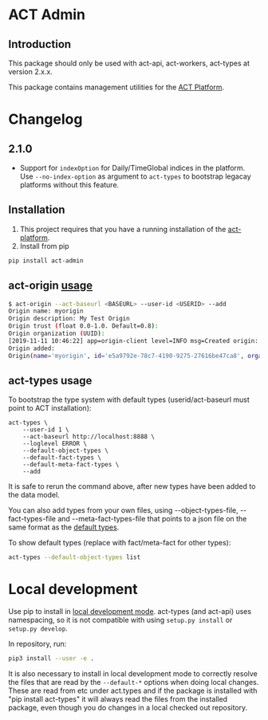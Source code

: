 # ACT Admin

## Introduction

This package should only be used with act-api, act-workers, act-types at version 2.x.x.

This package contains management utilities for the [ACT Platform](https://github.com/mnemonic-no/act-platform).

# Changelog

## 2.1.0

* Support for `indexOption` for Daily/TimeGlobal indices in the platform. Use `--no-index-option` as argument to `act-types` to bootstrap legacay platforms without this feature.

## Installation
1. This project requires that you have a running installation of the [act-platform](https://github.com/mnemonic-no/act-platform).
2. Install from pip
```bash
pip install act-admin
```

## act-origin [usage](usage)

```bash
$ act-origin --act-baseurl <BASEURL> --user-id <USERID> --add
Origin name: myorigin
Origin description: My Test Origin
Origin trust (float 0.0-1.0. Default=0.8):
Origin organization (UUID):
[2019-11-11 10:46:22] app=origin-client level=INFO msg=Created origin: myorigin
Origin added:
Origin(name='myorigin', id='e5a9792e-78c7-4190-9275-27616be47ca8', organization=Organization(), description='My Test Origin', trust=0.8)
```

## act-types usage
To bootstrap the type system with default types (userid/act-baseurl must point to ACT installation):
```
act-types \
    --user-id 1 \
    --act-baseurl http://localhost:8888 \
    --loglevel ERROR \
    --default-object-types \
    --default-fact-types \
    --default-meta-fact-types \
    --add
```

It is safe to rerun the command above, after new types have been added to the data model.

You can also add types from your own files, using --object-types-file, --fact-types-file and --meta-fact-types-file that points to a json file on the same format as the [default types](https://github.com/mnemonic-no/act-types/tree/master/act/types/etc).

To show default types (replace with fact/meta-fact for other types):
```bash
act-types --default-object-types list
```

# Local development

Use pip to install in [local development mode](https://pip.pypa.io/en/stable/reference/pip_install/#editable-installs). act-types (and act-api) uses namespacing, so it is not compatible with using `setup.py install` or `setup.py develop`.

In repository, run:

```bash
pip3 install --user -e .
```

It is also necessary to install in local development mode to correctly resolve the files that are read by the `--default-*` options when doing local changes. These are read from etc under act.types and if the package is installed with "pip install act-types" it will always read the files from the installed package, even though you do changes in a local checked out repository.
